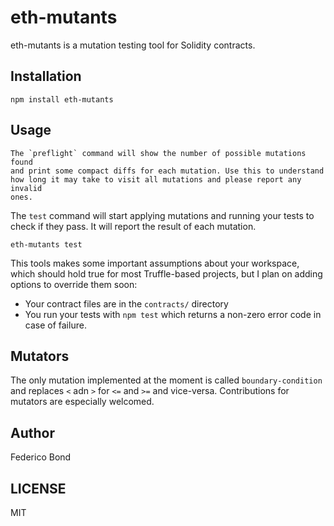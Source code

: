 # eth-mutants

eth-mutants is a mutation testing tool for Solidity contracts.

## Installation

```
npm install eth-mutants
```

## Usage

```
The `preflight` command will show the number of possible mutations found
and print some compact diffs for each mutation. Use this to understand
how long it may take to visit all mutations and please report any invalid
ones.
```

The `test` command will start applying mutations and running your tests to
check if they pass. It will report the result of each mutation.

```
eth-mutants test
```

This tools makes some important assumptions about your workspace, which should
hold true for most Truffle-based projects, but I plan on adding options to
override them soon:

- Your contract files are in the `contracts/` directory
- You run your tests with `npm test` which returns a non-zero error code in
  case of failure.

## Mutators

The only mutation implemented at the moment is called `boundary-condition`
and replaces `<` adn `>` for `<=` and `>=` and vice-versa. Contributions for
mutators are especially welcomed.

## Author

Federico Bond

## LICENSE

MIT
